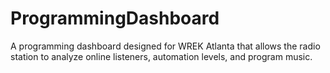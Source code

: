 # ProgrammingDashboard
A programming dashboard designed for WREK Atlanta that allows the radio station to analyze online listeners, automation levels, and program music.
